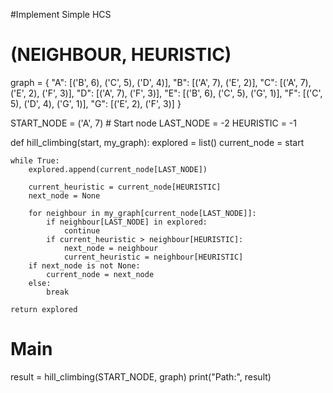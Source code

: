 #Implement Simple HCS

# (NEIGHBOUR, HEURISTIC)

graph = {
    "A": [('B', 6), ('C', 5), ('D', 4)],
    "B": [('A', 7), ('E', 2)],
    "C": [('A', 7), ('E', 2), ('F', 3)],
    "D": [('A', 7), ('F', 3)],
    "E": [('B', 6), ('C', 5), ('G', 1)],
    "F": [('C', 5), ('D', 4), ('G', 1)],
    "G": [('E', 2), ('F', 3)]
}

START_NODE = ('A', 7) # Start node
LAST_NODE = -2
HEURISTIC = -1

def hill_climbing(start, my_graph):
    explored = list()
    current_node = start
    
    while True:
        explored.append(current_node[LAST_NODE])
        
        current_heuristic = current_node[HEURISTIC]
        next_node = None
        
        for neighbour in my_graph[current_node[LAST_NODE]]:
            if neighbour[LAST_NODE] in explored:
                continue
            if current_heuristic > neighbour[HEURISTIC]:
                next_node = neighbour
                current_heuristic = neighbour[HEURISTIC]
        if next_node is not None:
            current_node = next_node
        else:
            break
    
    return explored

# Main
result = hill_climbing(START_NODE, graph)
print("Path:", result)
